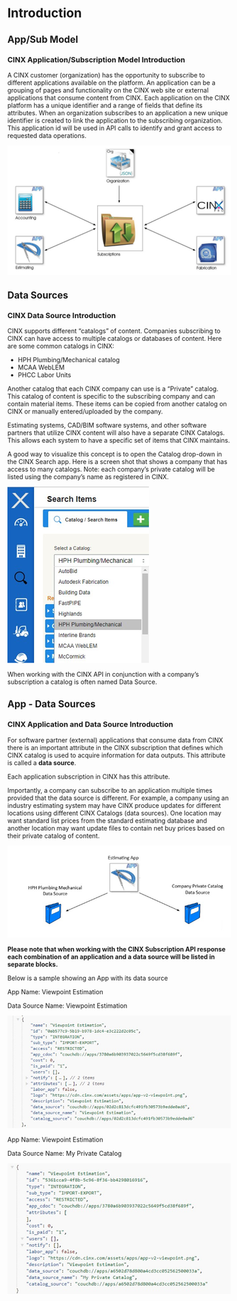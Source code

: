 # Introduction

## App/Sub Model
### CINX Application/Subscription Model Introduction

A CINX customer (organization) has the opportunity to subscribe to different applications available on the platform. An application can be a grouping of pages and functionality on the CINX web site or external applications that consume content from CINX.  Each application on the CINX platform has a unique identifier and a range of fields that define its attributes.  When an organization subscribes to an application a new unique identifier is created to link the application to the subscribing organization.  This application id will be used in API calls to identify and grant access to requested data operations.

<img src='images/subscription1.jpg'/>

## Data Sources
### CINX Data Source Introduction

CINX supports different “catalogs” of content.  Companies subscribing to CINX can have access to multiple catalogs or databases of content.  Here are some common catalogs in CINX:

  - HPH Plumbing/Mechanical catalog
  - MCAA WebLEM
  - PHCC Labor Units 
  
Another catalog that each CINX company can use is a “Private” catalog.  This catalog of content is specific to the subscribing company and can contain material items.  These items can be copied from another catalog on CINX or manually entered/uploaded by the company.

Estimating systems, CAD/BIM software systems, and other software partners that utilize CINX content will also have a separate CINX Catalogs.  This allows each system to have a specific set of items that CINX maintains.

A good way to visualize this concept is to open the Catalog drop-down in the CINX Search app.  Here is a screen shot that shows a company that has access to many catalogs.  Note:  each company’s private catalog will be listed using the company’s name as registered in CINX.
  
<img src='images/subscription2.jpg'/>
  
When working with the CINX API in conjunction with a company’s subscription a catalog is often named Data Source.


## App - Data Sources
### CINX Application and Data Source Introduction

For software partner (external) applications that consume data from CINX there is an important attribute in the CINX subscription that defines which CINX catalog is used to acquire information for data outputs.  This attribute is called a **data source**.
  
Each application subscription in CINX has this attribute.
  
Importantly, a company can subscribe to an application multiple times provided that the data source is different.  For example, a company using an industry estimating system may have CINX produce updates for different locations using different CINX Catalogs (data sources).  One location may want standard list prices from the standard estimating database and another location may want update files to contain net buy prices based on their private catalog of content.

<img src='images/subscription3.jpg'/>
  
**Please note that when working with the CINX Subscription API response each combination of an application and a data source will be listed in separate blocks.**
  
Below is a sample showing an App with its data source

App Name: Viewpoint Estimation

Data Source Name: Viewpoint Estimation

<img src='images/subscription4.jpg'/>

App Name: Viewpoint Estimation

Data Source Name: My Private Catalog

<img src='images/subscription5.jpg'/>
